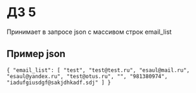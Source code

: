 # ДЗ 5

Принимает в запросе json с массивом строк email_list

## Пример json
`{
"email_list": [
"test",
"test@test.ru",
"esaul@mail.ru",
"esaul@yandex.ru",
"test@otus.ru",
"",
"981380974",
"iadufgiusdgf@sakjdhkadf.sdj"
]
}`
